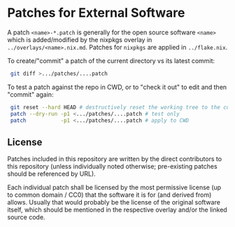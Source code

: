 
# Patches for External Software

A patch `<name>-*.patch` is generally for the open source software `<name>` which is added/modified by the nixpkgs overlay in `../overlays/<name>.nix.md`.
Patches for `nixpkgs` are applied in `../flake.nix`.

To create/"commit" a patch of the current directory vs its latest commit:
```bash
 git diff >.../patches/....patch
```

To test a patch against the repo in CWD, or to "check it out" to edit and then "commit" again:
```bash
 git reset --hard HEAD # destructively reset the working tree to the current commit
 patch --dry-run -p1 <.../patches/....patch # test only
 patch           -p1 <.../patches/....patch # apply to CWD
```


## License

Patches included in this repository are written by the direct contributors to this repository (unless individually noted otherwise; pre-existing patches should be referenced by URL).

Each individual patch shall be licensed by the most permissive license (up to common domain / CC0) that the software it is for (and derived from) allows.
Usually that would probably be the license of the original software itself, which should be mentioned in the respective overlay and/or the linked source code.
